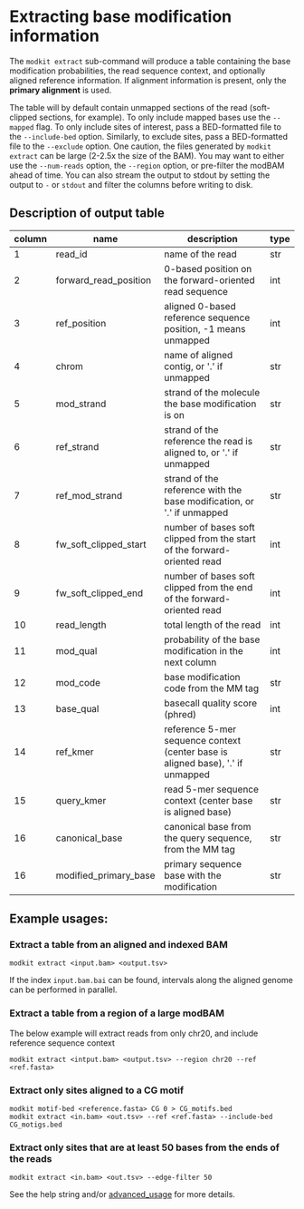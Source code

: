# Extracting base modification information

The `modkit extract` sub-command will produce a table containing the base modification probabilities, 
the read sequence context, and optionally aligned reference information. If alignment information is 
present, only the **primary alignment** is used.

The table will by default contain unmapped sections of the read (soft-clipped sections, for example). 
To only include mapped bases use the `--mapped` flag. To only include sites of interest, pass a 
BED-formatted file to the `--include-bed` option. Similarly, to exclude sites, pass a BED-formatted
file to the `--exclude` option. One caution, the files generated by `modkit extract` can be large (2-2.5x
the size of the BAM). You may want to either use the `--num-reads` option, the `--region` option, or
pre-filter the modBAM ahead of time. You can also stream the output to stdout by setting the output to `-`
or `stdout` and filter the columns before writing to disk.

## Description of output table

| column | name                  | description                                                                     | type |
|--------|-----------------------|---------------------------------------------------------------------------------|------|
| 1      | read_id               | name of the read                                                                | str  |
| 2      | forward_read_position | 0-based position on the forward-oriented read sequence                          | int  |
| 3      | ref_position          | aligned 0-based reference sequence position, -1 means unmapped                  | int  |
| 4      | chrom                 | name of aligned contig, or '.' if unmapped                                      | str  |
| 5      | mod_strand            | strand of the molecule the base modification is on                              | str  |
| 6      | ref_strand            | strand of the reference the read is aligned to, or '.' if unmapped              | str  |
| 7      | ref_mod_strand        | strand of the reference with the base modification, or '.' if unmapped          | str  |
| 8      | fw_soft_clipped_start | number of bases soft clipped from the start of the forward-oriented read        | int  |
| 9      | fw_soft_clipped_end   | number of bases soft clipped from the end of the forward-oriented read          | int  |
| 10     | read_length           | total length of the read                                                        | int  |
| 11     | mod_qual              | probability of the base modification in the next column                         | int  |
| 12     | mod_code              | base modification code from the MM tag                                          | str  |
| 13     | base_qual             | basecall quality score (phred)                                                  | int  |
| 14     | ref_kmer              | reference 5-mer sequence context (center base is aligned base), '.' if unmapped | str  |
| 15     | query_kmer            | read 5-mer sequence context (center base is aligned base)                       | str  |
| 16     | canonical_base        | canonical base from the query sequence, from the MM tag                         | str  |
| 16     | modified_primary_base | primary sequence base with the modification                                     | str  |

## Example usages:

### Extract a table from an aligned and indexed BAM 
```
modkit extract <input.bam> <output.tsv> 
```
If the index `input.bam.bai` can be found, intervals along the aligned genome can be performed
in parallel.

### Extract a table from a region of a large modBAM
The below example will extract reads from only chr20, and include reference sequence context
```
modkit extract <intput.bam> <output.tsv> --region chr20 --ref <ref.fasta>
```

### Extract only sites aligned to a CG motif
```
modkit motif-bed <reference.fasta> CG 0 > CG_motifs.bed
modkit extract <in.bam> <out.tsv> --ref <ref.fasta> --include-bed CG_motigs.bed
```

### Extract only sites that are at least 50 bases from the ends of the reads
```
modkit extract <in.bam> <out.tsv> --edge-filter 50
```

See the help string and/or [advanced_usage](./advanced_usage.md) for more details.
